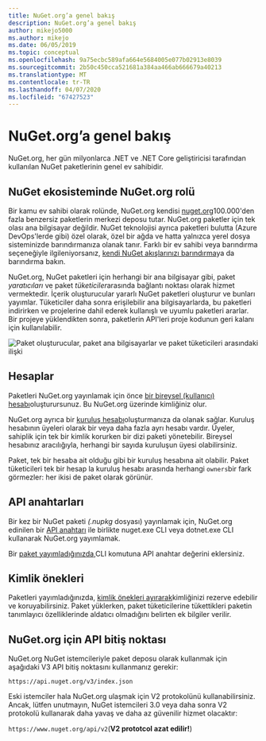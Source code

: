 ```yaml
---
title: NuGet.org’a genel bakış
description: NuGet.org’a genel bakış
author: mikejo5000
ms.author: mikejo
ms.date: 06/05/2019
ms.topic: conceptual
ms.openlocfilehash: 9a75ecbc589afa664e5684005e077b02913e8039
ms.sourcegitcommit: 2b50c450cca521681a384aa466ab666679a40213
ms.translationtype: MT
ms.contentlocale: tr-TR
ms.lasthandoff: 04/07/2020
ms.locfileid: "67427523"
---
```

# <a name="overview-of-nugetorg"></a>NuGet.org’a genel bakış

NuGet.org, her gün milyonlarca .NET ve .NET Core geliştiricisi tarafından kullanılan NuGet paketlerinin genel ev sahibidir.

## <a name="role-of-nugetorg-in-the-nuget-ecosystem"></a>NuGet ekosisteminde NuGet.org rolü

Bir kamu ev sahibi olarak rolünde, NuGet.org kendisi [nuget.org](https://www.nuget.org)100.000'den fazla benzersiz paketlerin merkezi deposu tutar. NuGet.org paketler için tek olası ana bilgisayar değildir. NuGet teknolojisi ayrıca paketleri bulutta (Azure DevOps'lerde gibi) özel olarak, özel bir ağda ve hatta yalnızca yerel dosya sisteminizde barındırmanıza olanak tanır. Farklı bir ev sahibi veya barındırma seçeneğiyle ilgileniyorsanız, [kendi NuGet akışlarınızı barındırma](../hosting-packages/overview.md)ya da barındırma bakın.

NuGet.org, NuGet paketleri için herhangi bir ana bilgisayar gibi, paket *yaratıcıları* ve paket *tüketiciler*arasında bağlantı noktası olarak hizmet vermektedir. İçerik oluşturucular yararlı NuGet paketleri oluşturur ve bunları yayımlar. Tüketiciler daha sonra erişilebilir ana bilgisayarlarda, bu paketleri indirirken ve projelerine dahil ederek kullanışlı ve uyumlu paketleri ararlar. Bir projeye yüklendikten sonra, paketlerin API'leri proje kodunun geri kalanı için kullanılabilir.

![Paket oluşturucular, paket ana bilgisayarlar ve paket tüketicileri arasındaki ilişki](media/nuget-roles.png)

## <a name="accounts"></a>Hesaplar

Paketleri NuGet.org yayınlamak için önce [bir bireysel (kullanıcı) hesabı](individual-accounts.md)oluşturursunuz. Bu NuGet.org üzerinde kimliğiniz olur.

NuGet.org ayrıca bir [kuruluş hesabı](organizations-on-nuget-org.md)oluşturmanıza da olanak sağlar. Kuruluş hesabının üyeleri olarak bir veya daha fazla ayrı hesabı vardır. Üyeler, sahiplik için tek bir kimlik korurken bir dizi paketi yönetebilir. Bireysel hesabınız aracılığıyla, herhangi bir sayıda kuruluşun üyesi olabilirsiniz.

Paket, tek bir hesaba ait olduğu gibi bir kuruluş hesabına ait olabilir. Paket tüketicileri tek bir hesap la kuruluş hesabı arasında herhangi `owners`bir fark görmezler: her ikisi de paket olarak görünür.

## <a name="api-keys"></a>API anahtarları

Bir kez bir NuGet paketi *(.nupkg* dosyası) yayınlamak için, NuGet.org edinilen bir [API anahtarı](scoped-api-keys.md) ile birlikte nuget.exe CLI veya dotnet.exe CLI kullanarak NuGet.org yayımlamak.

Bir [paket yayımladığınızda,](../create-packages/creating-a-package.md)CLI komutuna API anahtar değerini eklersiniz.

## <a name="id-prefixes"></a>Kimlik önekleri

Paketleri yayımladığınızda, [kimlik önekleri ayırarak](id-prefix-reservation.md)kimliğinizi rezerve edebilir ve koruyabilirsiniz. Paket yüklerken, paket tüketicilerine tükettikleri paketin tanımlayıcı özelliklerinde aldatıcı olmadığını belirten ek bilgiler verilir.

## <a name="api-endpoint-for-nugetorg"></a>NuGet.org için API bitiş noktası

NuGet.org NuGet istemcileriyle paket deposu olarak kullanmak için aşağıdaki V3 API bitiş noktasını kullanmanız gerekir: 

`https://api.nuget.org/v3/index.json`

Eski istemciler hala NuGet.org ulaşmak için V2 protokolünü kullanabilirsiniz. Ancak, lütfen unutmayın, NuGet istemcileri 3.0 veya daha sonra V2 protokolü kullanarak daha yavaş ve daha az güvenilir hizmet olacaktır:

`https://www.nuget.org/api/v2`(**V2 prototcol azat edilir!**)
